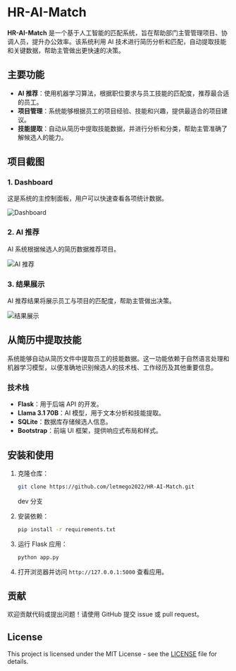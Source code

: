 # HR-AI-Match

**HR-AI-Match** 是一个基于人工智能的匹配系统，旨在帮助部门主管管理项目、协调人员，提升办公效率。该系统利用 AI 技术进行简历分析和匹配，自动提取技能和关键数据，帮助主管做出更快速的决策。

## 主要功能

- **AI 推荐**：使用机器学习算法，根据职位要求与员工技能的匹配度，推荐最合适的员工。
- **项目管理**：系统能够根据员工的项目经验、技能和兴趣，提供最适合的项目建议。
- **技能提取**：自动从简历中提取技能数据，并进行分析和分类，帮助主管准确了解候选人的能力。
  
## 项目截图

### 1. Dashboard

这是系统的主控制面板，用户可以快速查看各项统计数据。

![Dashboard](https://github.com/user-attachments/assets/f150b3b5-b4a5-4de0-bfe5-9654e0670c7b)

### 2. AI 推荐

AI 系统根据候选人的简历数据推荐项目。

![AI 推荐](https://github.com/user-attachments/assets/58b6d439-03d2-40de-8be7-93c0f9ba5b3d)

### 3. 结果展示

AI 推荐结果将展示员工与项目的匹配度，帮助主管做出决策。

![结果展示](https://github.com/user-attachments/assets/c7c21408-e940-4bc8-92ab-235e30c05052)

## 从简历中提取技能

系统能够自动从简历文件中提取员工的技能数据。这一功能依赖于自然语言处理和机器学习模型，以便准确地识别候选人的技术栈、工作经历及其他重要信息。

### 技术栈

- **Flask**：用于后端 API 的开发。
- **Llama 3.1 70B**：AI 模型，用于文本分析和技能提取。
- **SQLite**：数据库存储候选人信息。
- **Bootstrap**：前端 UI 框架，提供响应式布局和样式。

## 安装和使用

1. 克隆仓库：
   ```bash
   git clone https://github.com/letmego2022/HR-AI-Match.git
   ```
   dev 分支
2. 安装依赖：
   ```bash
   pip install -r requirements.txt
   ```

3. 运行 Flask 应用：
   ```bash
   python app.py
   ```

4. 打开浏览器并访问 `http://127.0.0.1:5000` 查看应用。

## 贡献

欢迎贡献代码或提出问题！请使用 GitHub 提交 issue 或 pull request。

## License

This project is licensed under the MIT License - see the [LICENSE](LICENSE) file for details.

